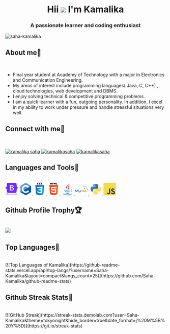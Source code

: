 <h1 align="center">Hii <img width="50" src="https://user-images.githubusercontent.com/62868878/222233583-8e691e5f-c334-4d2d-aaa8-a5bdd189e574.gif"> I'm Kamalika</h1>
<h3 align="center">A passionate learner and coding enthusiast</h3>
<!--<img align="center" alt="Coding" width="1000" src="https://www.picgifs.com/graphics/r/rubiks-cube/animaatjes-rubiks-cube-7217468.gif">-->
<p align="left"> <img src="https://komarev.com/ghpvc/?username=saha-kamalika&label=Profile%20views&color=0e75b6&style=flat" alt="saha-kamalika" /> </p>


## About me🤙
<br>
<ul>
<li>Final year student at Academy of Technology with a major in Electronics and Communication Engineering.</li>
<li>My areas of interest include programming languages( Java, C, C++) , cloud technologies, web development and DBMS.</li>
<li>I enjoy solving technical & competitive programming problems.</li>
<li>I am a quick learner with a fun, outgoing personality. In addition, I excel in my ability to work under pressure and handle stressful situations very well.</li>
</ul>

## Connect with me📲
<br>
<p align="left">
<a href="https://www.linkedin.com/in/kamalika-saha-a8411b241/" target="blank"><img align="center" src="https://raw.githubusercontent.com/rahuldkjain/github-profile-readme-generator/master/src/images/icons/Social/linked-in-alt.svg" alt="kamalika saha" height="30" width="40" /></a>
<a href="https://auth.geeksforgeeks.org/user/kamalikasaha" target="blank"><img align="center" src="https://raw.githubusercontent.com/rahuldkjain/github-profile-readme-generator/master/src/images/icons/Social/geeks-for-geeks.svg" alt="kamalikasaha" height="30" width="40" /></a>
<a href="https://leetcode.com/sahakamalika/" target="blank"><img align="center" src="https://raw.githubusercontent.com/rahuldkjain/github-profile-readme-generator/master/src/images/icons/Social/leet-code.svg" alt="kamalikasaha" height="30" width="40" /></a>
</p>

## Languages and Tools🤖
<br>
<img src="https://raw.githubusercontent.com/devicons/devicon/master/icons/bootstrap/bootstrap-plain-wordmark.svg" alt="bootstrap" width="40" height="40"/> </a> <a href="https://www.cprogramming.com/" target="_blank" rel="noreferrer"> <img src="https://raw.githubusercontent.com/devicons/devicon/master/icons/c/c-original.svg" alt="c" width="40" height="40"/> </a> <a href="https://www.w3schools.com/css/" target="_blank" rel="noreferrer"> <img src="https://raw.githubusercontent.com/devicons/devicon/master/icons/css3/css3-original-wordmark.svg" alt="css3" width="40" height="40"/> </a> <a href="https://www.w3.org/html/" target="_blank" rel="noreferrer"> <img src="https://raw.githubusercontent.com/devicons/devicon/master/icons/html5/html5-original-wordmark.svg" alt="html5" width="40" height="40"/> </a> <a href="https://www.java.com" target="_blank" rel="noreferrer"> <img src="https://raw.githubusercontent.com/devicons/devicon/master/icons/java/java-original.svg" alt="java" width="40" height="40"/> </a> 
<a href="https://www.mysql.com/" target="_blank" rel="noreferrer"> <img src="https://raw.githubusercontent.com/devicons/devicon/master/icons/mysql/mysql-original-wordmark.svg" alt="mysql" width="40" height="40"/> </a> <a href="https://www.python.org" target="_blank" rel="noreferrer"> <img src="https://raw.githubusercontent.com/devicons/devicon/master/icons/python/python-original.svg" alt="python" width="40" height="40"/> </a> <img src="https://raw.githubusercontent.com/devicons/devicon/master/icons/javascript/javascript-original.svg" alt="javascript" width="40" height="40"/> </a> 

  
## Github Profile Trophy🏆
<br>
<img src="https://github-profile-trophy.vercel.app/?username=Saha-Kamalika&theme=algolia&row=1&no-frame=true&no-bg=true/">
  
## Top Languages🛑
<br>
[![Top Languages of Kamalika](https://github-readme-stats.vercel.app/api/top-langs/?username=Saha-Kamalika&layout=compact&langs_count=25)](https://github.com/Saha-Kamalika/github-readme-stats)
  
## Github Streak Stats📶
<br>
[![GitHub Streak](https://streak-stats.demolab.com?user=Saha-Kamalika&theme=tokyonight&hide_border=true&date_format=j%20M%5B%20Y%5D)](https://git.io/streak-stats)
